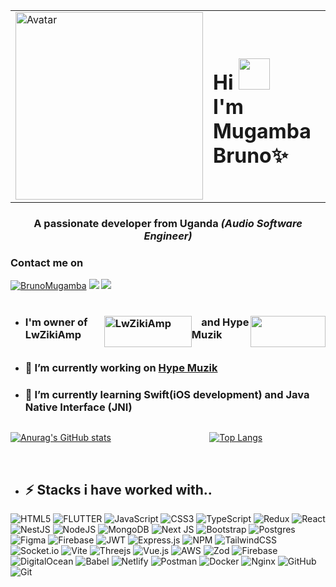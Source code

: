 <table cellspacing="30" align='center' border-style='none'>
        <tr>
          <td>
            <img
              src="https://media.giphy.com/media/qgQUggAC3Pfv687qPC/giphy.gif"
              alt="Avatar" width='300px'
            />
          </td>
          <td>
                <h1>Hi <img src="https://media.giphy.com/media/gM5qFksULw54NMWyry/giphy.gif" width='50px' position="relative" morgin-top="10px"/><br /> I'm Mugamba Bruno✨</h1>
          </td>
        </tr>
      </table>

<h3 align="center">A passionate developer from Uganda <strong><i>(Audio Software Engineer)</i></strong></h3>

### Contact me on

 <div> 
 <a href="https://twitter.com/BrunoMugamba" target="blank"><img src="https://img.shields.io/twitter/follow/BrunoMugamba?logo=twitter&style=for-the-badge" alt="BrunoMugamba"/></a>
  <a href = "mailto:brunohectre@gmail.com/"><img src="https://img.shields.io/badge/-Gmail-%23333?style=for-the-badge&logo=gmail&logoColor=white" target="_blank"></a>
  <a href="https://www.linkedin.com/in/mugamba-bruno-20629520b/" target="_blank"><img src="https://img.shields.io/badge/-LinkedIn-%230077B5?style=for-the-badge&logo=linkedin&logoColor=white" target="_blank"></a> 
  </div>

 <br/>

- ### <p style="display:flex;flex-direction:row;"> I'm owner of LwZikiAmp &nbsp;&nbsp;&nbsp;<a href="https://snapcraft.io/lw-ziki-amp"><img align="center" alt="LwZikiAmp" height="50" width="140" src="https://snapcraft.io/static/images/badges/en/snap-store-black.svg"></a> &nbsp;&nbsp;&nbsp;&nbsp;and Hype Muzik &nbsp;&nbsp;<a target="_blank" href="https://play.google.com/store/apps/details?id=x.a.zix"> <img width="120" height="50" src="https://play.google.com/intl/en_us/badges/static/images/badges/en_badge_web_generic.png"/></a>
</p>
  
 
- ### 🔭 I’m currently working on [Hype Muzik](https://play.google.com/store/apps/details?id=x.a.zix)

- ### <p>🌱 I’m currently learning Swift(iOS development) and Java Native Interface (JNI)</p>


<div style="display:flex;flex-direction:row;justify-content:space-between; width:80%!important;">

  [![Anurag's GitHub stats](https://github-readme-stats.vercel.app/api?username=Mugamba669&theme=dracula&show_icons=true&layout=compact&langs_count=7)](https://github.com/Mugamba669/github-readme-stats)

  [![Top Langs](https://github-readme-stats.vercel.app/api/top-langs/?username=Mugamba669&layout=compact&langs_count=7&theme=dracula)](https://github.com/Mugamba669/github-readme-stats)
</div>
  <br/>

- ## ⚡ Stacks i have worked with..
![HTML5](https://img.shields.io/badge/html5-%23E34F26.svg?style=for-the-badge&logo=html5&logoColor=white)
![FLUTTER](https://img.shields.io/badge/flutter-%23E34F26.svg?style=for-the-badge&logo=flutter&logoColor=white)
![JavaScript](https://img.shields.io/badge/javascript-%23323330.svg?style=for-the-badge&logo=javascript&logoColor=%23F7DF1E)
![CSS3](https://img.shields.io/badge/css3-%231572B6.svg?style=for-the-badge&logo=css3&logoColor=white)
![TypeScript](https://img.shields.io/badge/typescript-%23007ACC.svg?style=for-the-badge&logo=typescript&logoColor=white)
![Redux](https://img.shields.io/badge/redux-%23593d88.svg?style=for-the-badge&logo=redux&logoColor=white)
![React](https://img.shields.io/badge/react-%2320232a.svg?style=for-the-badge&logo=react&logoColor=%2361DAFB)
![NestJS](https://img.shields.io/badge/nestjs-%23E0234E.svg?style=for-the-badge&logo=nestjs&logoColor=white)
![NodeJS](https://img.shields.io/badge/node.js-6DA55F?style=for-the-badge&logo=node.js&logoColor=white)
![MongoDB](https://img.shields.io/badge/MongoDB-%234ea94b.svg?style=for-the-badge&logo=mongodb&logoColor=white)
![Next JS](https://img.shields.io/badge/Next-black?style=for-the-badge&logo=next.js&logoColor=white)
![Bootstrap](https://img.shields.io/badge/bootstrap-%238511FA.svg?style=for-the-badge&logo=bootstrap&logoColor=white)
![Postgres](https://img.shields.io/badge/postgres-%23316192.svg?style=for-the-badge&logo=postgresql&logoColor=white)
![Figma](https://img.shields.io/badge/figma-%23F24E1E.svg?style=for-the-badge&logo=figma&logoColor=white)
![Firebase](https://img.shields.io/badge/firebase-a08021?style=for-the-badge&logo=firebase&logoColor=ffcd34)
![JWT](https://img.shields.io/badge/JWT-black?style=for-the-badge&logo=JSON%20web%20tokens)
![Express.js](https://img.shields.io/badge/express.js-%23404d59.svg?style=for-the-badge&logo=express&logoColor=%2361DAFB)
![NPM](https://img.shields.io/badge/NPM-%23CB3837.svg?style=for-the-badge&logo=npm&logoColor=white)
![TailwindCSS](https://img.shields.io/badge/tailwindcss-%2338B2AC.svg?style=for-the-badge&logo=tailwind-css&logoColor=white)
![Socket.io](https://img.shields.io/badge/Socket.io-black?style=for-the-badge&logo=socket.io&badgeColor=010101)
![Vite](https://img.shields.io/badge/vite-%23646CFF.svg?style=for-the-badge&logo=vite&logoColor=white)
![Threejs](https://img.shields.io/badge/threejs-black?style=for-the-badge&logo=three.js&logoColor=white)
![Vue.js](https://img.shields.io/badge/vuejs-%2335495e.svg?style=for-the-badge&logo=vuedotjs&logoColor=%234FC08D)
![AWS](https://img.shields.io/badge/AWS-%23FF9900.svg?style=for-the-badge&logo=amazon-aws&logoColor=white)
![Zod](https://img.shields.io/badge/zod-%233068b7.svg?style=for-the-badge&logo=zod&logoColor=white)
![Firebase](https://img.shields.io/badge/firebase-%23039BE5.svg?style=for-the-badge&logo=firebase)
![DigitalOcean](https://img.shields.io/badge/DigitalOcean-%230167ff.svg?style=for-the-badge&logo=digitalOcean&logoColor=white)
![Babel](https://img.shields.io/badge/Babel-F9DC3e?style=for-the-badge&logo=babel&logoColor=black)
![Netlify](https://img.shields.io/badge/netlify-%23000000.svg?style=for-the-badge&logo=netlify&logoColor=#00C7B7)
![Postman](https://img.shields.io/badge/Postman-FF6C37?style=for-the-badge&logo=postman&logoColor=white)
![Docker](https://img.shields.io/badge/docker-%230db7ed.svg?style=for-the-badge&logo=docker&logoColor=white)
![Nginx](https://img.shields.io/badge/nginx-%23009639.svg?style=for-the-badge&logo=nginx&logoColor=white)
![GitHub](https://img.shields.io/badge/github-%23121011.svg?style=for-the-badge&logo=github&logoColor=white)
![Git](https://img.shields.io/badge/git-%23F05033.svg?style=for-the-badge&logo=git&logoColor=white)
